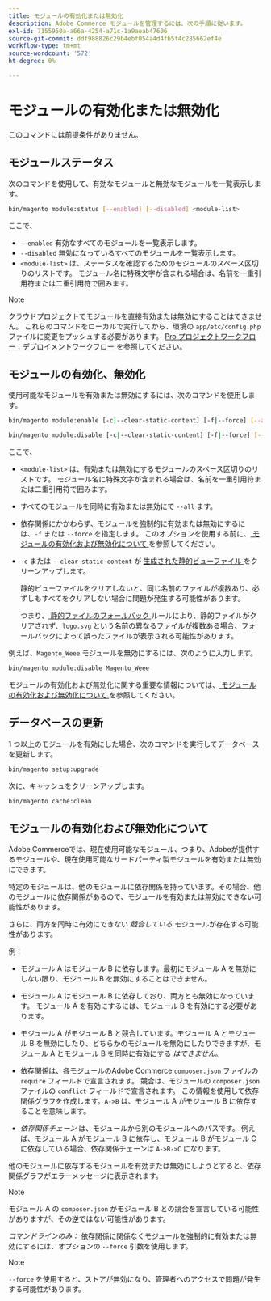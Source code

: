 ```yaml
---
title: モジュールの有効化または無効化
description: Adobe Commerce モジュールを管理するには、次の手順に従います。
exl-id: 7155950a-a66a-4254-a71c-1a9aeab47606
source-git-commit: ddf988826c29b4ebf054a4d4fb5f4c285662ef4e
workflow-type: tm+mt
source-wordcount: '572'
ht-degree: 0%

---
```


# モジュールの有効化または無効化

このコマンドには前提条件がありません。

## モジュールステータス

次のコマンドを使用して、有効なモジュールと無効なモジュールを一覧表示します。

```bash
bin/magento module:status [--enabled] [--disabled] <module-list>
```

ここで、

* `--enabled` 有効なすべてのモジュールを一覧表示します。
* `--disabled` 無効になっているすべてのモジュールを一覧表示します。
* `<module-list>` は、ステータスを確認するためのモジュールのスペース区切りのリストです。 モジュール名に特殊文字が含まれる場合は、名前を一重引用符または二重引用符で囲みます。

>[!NOTE]
>
>クラウドプロジェクトでモジュールを直接有効または無効にすることはできません。 これらのコマンドをローカルで実行してから、環境の `app/etc/config.php` ファイルに変更をプッシュする必要があります。 [Pro プロジェクトワークフロー：デプロイメントワークフロー ](https://experienceleague.adobe.com/docs/commerce-cloud-service/user-guide/architecture/pro-develop-deploy-workflow.html?lang=ja#deployment-workflow) を参照してください。

## モジュールの有効化、無効化

使用可能なモジュールを有効または無効にするには、次のコマンドを使用します。

```bash
bin/magento module:enable [-c|--clear-static-content] [-f|--force] [--all] <module-list>
```

```bash
bin/magento module:disable [-c|--clear-static-content] [-f|--force] [--all] <module-list>
```

ここで、

* `<module-list>` は、有効または無効にするモジュールのスペース区切りのリストです。 モジュール名に特殊文字が含まれる場合は、名前を一重引用符または二重引用符で囲みます。
* すべてのモジュールを同時に有効または無効にで `--all` ます。
* 依存関係にかかわらず、モジュールを強制的に有効または無効にするには、`-f` または `--force` を指定します。 このオプションを使用する前に、[ モジュールの有効化および無効化について ](#about-enabling-and-disabling-modules) を参照してください。
* `-c` または `--clear-static-content` が [ 生成された静的ビューファイル ](../../configuration/cli/static-view-file-deployment.md) をクリーンアップします。

  静的ビューファイルをクリアしないと、同じ名前のファイルが複数あり、必ずしもすべてをクリアしない場合に問題が発生する可能性があります。

  つまり、[ 静的ファイルのフォールバック ](../../configuration/cli/static-view-file-deployment.md) ルールにより、静的ファイルがクリアされず、`logo.svg` という名前の異なるファイルが複数ある場合、フォールバックによって誤ったファイルが表示される可能性があります。

例えば、`Magento_Weee` モジュールを無効にするには、次のように入力します。

```bash
bin/magento module:disable Magento_Weee
```

モジュールの有効化および無効化に関する重要な情報については、[ モジュールの有効化および無効化について ](#about-enabling-and-disabling-modules) を参照してください。

## データベースの更新

1 つ以上のモジュールを有効にした場合、次のコマンドを実行してデータベースを更新します。

```bash
bin/magento setup:upgrade
```

次に、キャッシュをクリーンアップします。

```bash
bin/magento cache:clean
```

## モジュールの有効化および無効化について

Adobe Commerceでは、現在使用可能なモジュール、つまり、Adobeが提供するモジュールや、現在使用可能なサードパーティ製モジュールを有効または無効にできます。

特定のモジュールは、他のモジュールに依存関係を持っています。その場合、他のモジュールに依存関係があるので、モジュールを有効または無効にできない可能性があります。

さらに、両方を同時に有効にできない *競合している* モジュールが存在する可能性があります。

例：

* モジュール A はモジュール B に依存します。最初にモジュール A を無効にしない限り、モジュール B を無効にすることはできません。

* モジュール A はモジュール B に依存しており、両方とも無効になっています。 モジュール A を有効にするには、モジュール B を有効にする必要があります。

* モジュール A がモジュール B と競合しています。モジュール A とモジュール B を無効にしたり、どちらかのモジュールを無効にしたりできますが、モジュール A とモジュール B を同時に有効にする *はできません*。

* 依存関係は、各モジュールのAdobe Commerce `composer.json` ファイルの `require` フィールドで宣言されます。 競合は、モジュールの `composer.json` ファイルの `conflict` フィールドで宣言されます。 この情報を使用して依存関係グラフを作成します。`A->B` は、モジュール A がモジュール B に依存することを意味します。

* *依存関係チェーン* は、モジュールから別のモジュールへのパスです。 例えば、モジュール A がモジュール B に依存し、モジュール B がモジュール C に依存している場合、依存関係チェーンは `A->B->C` になります。

他のモジュールに依存するモジュールを有効または無効にしようとすると、依存関係グラフがエラーメッセージに表示されます。

>[!NOTE]
>
>モジュール A の `composer.json` がモジュール B との競合を宣言している可能性がありますが、その逆ではない可能性があります。

*コマンドラインのみ：* 依存関係に関係なくモジュールを強制的に有効または無効にするには、オプションの `--force` 引数を使用します。

>[!NOTE]
>
>`--force` を使用すると、ストアが無効になり、管理者へのアクセスで問題が発生する可能性があります。
